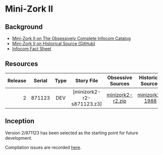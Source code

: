 # Mini-Zork II

## Background

* [Mini-Zork II on The Obsessively Complete Infocom Catalog](https://eblong.com/infocom/#minizork2)
* [Mini-Zork II on Historical Source (GitHub)](https://github.com/historicalsource/minizork-1982)
* [Infocom Fact Sheet](http://pdd.if-legends.org/infocom/fact-sheet.txt)

## Resources

| Release | Serial | Type | Story File                | Obsessive Sources  | Historical Sources   |
| -------:|:------:|:----:|:-------------------------:|:------------------:|:--------------------:|
|       2 | 871123 |  DEV | [minizork2-r2-s871123.z3] | [minizork2-r2.zip] |     [minizork2-1988] |

[minizork2-r2.zip]: https://eblong.com/infocom/sources/minizork2-r2.zip
[minizork2-1988]: https://github.com/historicalsource/minizork2-1988/archive/master.zip

## Inception

Version 2/871123 has been selected as the starting point for future development.

Compilation issues are recorded [here](https://github.com/the-infocom-files/zork2-mini/issues/2).
